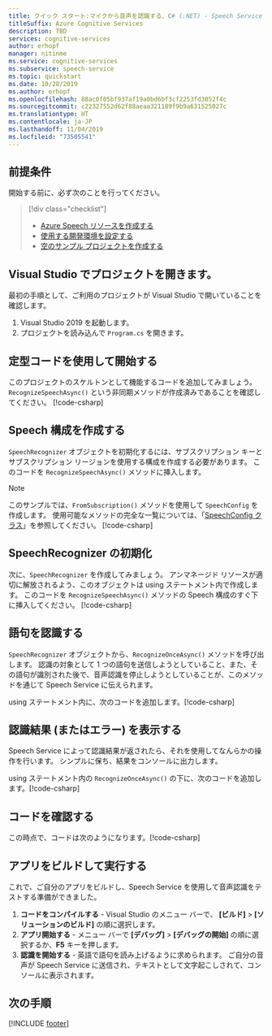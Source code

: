 ```yaml
---
title: クイック スタート:マイクから音声を認識する、C# (.NET) - Speech Service
titleSuffix: Azure Cognitive Services
description: TBD
services: cognitive-services
author: erhopf
manager: nitinme
ms.service: cognitive-services
ms.subservice: speech-service
ms.topic: quickstart
ms.date: 10/28/2019
ms.author: erhopf
ms.openlocfilehash: 88ac0f05bf937af19a0bd6bf3cf2253fd3052f4c
ms.sourcegitcommit: c22327552d62f88aeaa321189f9b9a631525027c
ms.translationtype: HT
ms.contentlocale: ja-JP
ms.lasthandoff: 11/04/2019
ms.locfileid: "73505541"
---
```

## <a name="prerequisites"></a>前提条件

開始する前に、必ず次のことを行ってください。

> [!div class="checklist"]
> * [Azure Speech リソースを作成する](../../../../get-started.md)
> * [使用する開発環境を設定する](../../../../quickstarts/setup-platform.md?tabs=dotnet)
> * [空のサンプル プロジェクトを作成する](../../../../quickstarts/create-project.md?tabs=dotnet)

## <a name="open-your-project-in-visual-studio"></a>Visual Studio でプロジェクトを開きます。

最初の手順として、ご利用のプロジェクトが Visual Studio で開いていることを確認します。

1. Visual Studio 2019 を起動します。
2. プロジェクトを読み込んで `Program.cs` を開きます。

## <a name="start-with-some-boilerplate-code"></a>定型コードを使用して開始する

このプロジェクトのスケルトンとして機能するコードを追加してみましょう。 `RecognizeSpeechAsync()` という非同期メソッドが作成済みであることを確認してください。
[!code-csharp[](~/samples-cognitive-services-speech-sdk/quickstart/csharp/dotnet/from-microphone/helloworld/Program.cs?range=5-15,43-52)]

## <a name="create-a-speech-configuration"></a>Speech 構成を作成する

`SpeechRecognizer` オブジェクトを初期化するには、サブスクリプション キーとサブスクリプション リージョンを使用する構成を作成する必要があります。 このコードを `RecognizeSpeechAsync()` メソッドに挿入します。

> [!NOTE]
> このサンプルでは、`FromSubscription()` メソッドを使用して `SpeechConfig` を作成します。 使用可能なメソッドの完全な一覧については、「[SpeechConfig クラス](https://docs.microsoft.com/dotnet/api/microsoft.cognitiveservices.speech.speechconfig?view=azure-dotnet)」を参照してください。
[!code-csharp[](~/samples-cognitive-services-speech-sdk/quickstart/csharp/dotnet/from-microphone/helloworld/Program.cs?range=16)]

## <a name="initialize-a-speechrecognizer"></a>SpeechRecognizer の初期化

次に、`SpeechRecognizer` を作成してみましょう。 アンマネージド リソースが適切に解放されるよう、このオブジェクトは using ステートメント内で作成します。 このコードを `RecognizeSpeechAsync()` メソッドの Speech 構成のすぐ下に挿入してください。
[!code-csharp[](~/samples-cognitive-services-speech-sdk/quickstart/csharp/dotnet/from-microphone/helloworld/Program.cs?range=17-19,42)]

## <a name="recognize-a-phrase"></a>語句を認識する

`SpeechRecognizer` オブジェクトから、`RecognizeOnceAsync()` メソッドを呼び出します。 認識の対象として 1 つの語句を送信しようとしていること、また、その語句が識別された後で、音声認識を停止しようとしていることが、このメソッドを通じて Speech Service に伝えられます。

using ステートメント内に、次のコードを追加します。[!code-csharp[](~/samples-cognitive-services-speech-sdk/quickstart/csharp/dotnet/from-microphone/helloworld/Program.cs?range=20)]

## <a name="display-the-recognition-results-or-errors"></a>認識結果 (またはエラー) を表示する

Speech Service によって認識結果が返されたら、それを使用してなんらかの操作を行います。 シンプルに保ち、結果をコンソールに出力します。

using ステートメント内の `RecognizeOnceAsync()` の下に、次のコードを追加します。[!code-csharp[](~/samples-cognitive-services-speech-sdk/quickstart/csharp/dotnet/from-microphone/helloworld/Program.cs?range=22-41)]

## <a name="check-your-code"></a>コードを確認する

この時点で、コードは次のようになります。[!code-csharp[](~/samples-cognitive-services-speech-sdk/quickstart/csharp/dotnet/from-microphone/helloworld/Program.cs)]

## <a name="build-and-run-your-app"></a>アプリをビルドして実行する

これで、ご自分のアプリをビルドし、Speech Service を使用して音声認識をテストする準備ができました。

1. **コードをコンパイルする** - Visual Studio のメニュー バーで、 **[ビルド]**  >  **[ソリューションのビルド]** の順に選択します。
2. **アプリ開始する** - メニュー バーで **[デバッグ]**  >  **[デバッグの開始]** の順に選択するか、**F5** キーを押します。
3. **認識を開始する** - 英語で語句を読み上げるように求められます。 ご自分の音声が Speech Service に送信され、テキストとして文字起こしされて、コンソールに表示されます。

## <a name="next-steps"></a>次の手順

[!INCLUDE [footer](./footer.md)]
